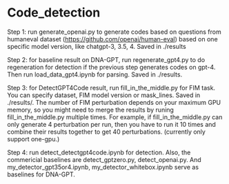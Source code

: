 # Code_detection

Step 1: run generate_openai.py to generate codes based on questions from humaneval dataset (https://github.com/openai/human-eval) based on one specific model version, like chatgpt-3, 3.5, 4. Saved in ./results

Step 2: for baseline result on DNA-GPT, run regenerate_gpt4.py to do regeneration for detection if the previous step generates codes on gpt-4. Then run load_data_gpt4.ipynb for parsing. Saved in ./results. 

Step 3: for DetectGPT4Code result, run fill_in_the_middle.py for FIM task. You can specify dataset, FIM model version or mask_lines. Saved in ./results/. The number of FIM perturbation depends on your maximum GPU memory, so you might need to merge the results by runing fill_in_the_middle.py multiple times. For example, if fill_in_the_middle.py can only generate 4 perturbation per run, then you have to run it 10 times and combine their results together to get 40 perturbations. (currently only support one-gpu.)

Step 4: run detect_detectgpt4code.ipynb for detection. Also, the commericial baselines are detect_gptzero.py, detect_openai.py. And my_detector_gpt35or4.ipynb, my_detector_whitebox.ipynb serve as baselines for DNA-GPT.